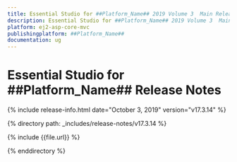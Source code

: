 ```yaml
---
title: Essential Studio for ##Platform_Name## 2019 Volume 3  Main Release Release Notes 
description: Essential Studio for ##Platform_Name## 2019 Volume 3  Main Release Release Notes 
platform: ej2-asp-core-mvc
publishingplatform: ##Platform_Name##
documentation: ug
---
```


# Essential Studio for  ##Platform_Name##  Release Notes  

{% include release-info.html date="October 3, 2019"   version="v17.3.14"  %} 

{% directory path: _includes/release-notes/v17.3.14 %}

{% include {{file.url}} %}

{% enddirectory %}

